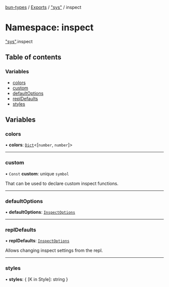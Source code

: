 [bun-types](https://oven-sh.github.io/bun-types/README.md) / [Exports](https://oven-sh.github.io/bun-types/modules.md) / ["sys"](https://oven-sh.github.io/bun-types/modules/sys_.md) / inspect

# Namespace: inspect

["sys"](https://oven-sh.github.io/bun-types/modules/sys_.md).inspect

## Table of contents

### Variables

- [colors](https://oven-sh.github.io/bun-types/modules/sys_.inspect.md#colors)
- [custom](https://oven-sh.github.io/bun-types/modules/sys_.inspect.md#custom)
- [defaultOptions](https://oven-sh.github.io/bun-types/modules/sys_.inspect.md#defaultoptions)
- [replDefaults](https://oven-sh.github.io/bun-types/modules/sys_.inspect.md#repldefaults)
- [styles](https://oven-sh.github.io/bun-types/modules/sys_.inspect.md#styles)

## Variables

### colors

• **colors**: [`Dict`](https://oven-sh.github.io/bun-types/interfaces/Dict.md)<[`number`, `number`]\>

___

### custom

• `Const` **custom**: unique `symbol`

That can be used to declare custom inspect functions.

___

### defaultOptions

• **defaultOptions**: [`InspectOptions`](https://oven-sh.github.io/bun-types/interfaces/util_.InspectOptions.md)

___

### replDefaults

• **replDefaults**: [`InspectOptions`](https://oven-sh.github.io/bun-types/interfaces/util_.InspectOptions.md)

Allows changing inspect settings from the repl.

___

### styles

• **styles**: { [K in Style]: string }
